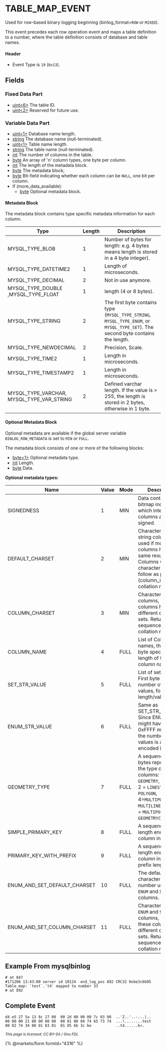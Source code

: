 # TABLE\_MAP\_EVENT

Used for row-based binary logging beginning (binlog\_format=`ROW` or `MIXED`).

This event precedes each row operation event and maps a table definition to a number, where the table definition consists of database and table names.

#### Header

* Event Type is `19` (`0x13`).

## Fields

### Fixed Data Part

* [uint<6>](../protocol-data-types.md#fixed-length-integers) The table ID.
* [uint<2>](../protocol-data-types.md#fixed-length-integers) Reserved for future use.

### Variable Data Part

* [uint<1>](../protocol-data-types.md#fixed-length-integers) Database name length.
* [string](../protocol-data-types.md#null-terminated-strings) The database name (null-terminated).
* [uint<1>](../protocol-data-types.md#fixed-length-integers) Table name length.
* [string](../protocol-data-types.md#null-terminated-strings) The table name (null-terminated).
* [int](../protocol-data-types.md#length-encoded-integers) The number of columns in the table.
* [byte](../protocol-data-types.md#fixed-length-bytes) An array of 'n' column types, one byte per column.
* [int](../protocol-data-types.md#length-encoded-integers) The length of the metadata block.
* [byte](../protocol-data-types.md#fixed-length-bytes) The metadata block;
* [byte](../protocol-data-types.md#fixed-length-bytes) Bit-field indicating whether each column can be `NULL`, one bit per column.
* If (more\_data\_available):
  * [byte](../protocol-data-types.md#variable-length-bytes) Optional metadata block.

#### Metadata Block

The metadata block contains type specific metadata information for each column.

| Type                                           | Length | Description                                                                                                                      |
| ---------------------------------------------- | ------ | -------------------------------------------------------------------------------------------------------------------------------- |
| MYSQL\_TYPE\_BLOB                              | 1      | Number of bytes for length: e.g. 4 bytes means length is stored in a 4 byte integer).                                            |
| MYSQL\_TYPE\_DATETIME2                         | 1      | Length of microseconds.                                                                                                          |
| MYSQL\_TYPE\_DECIMAL                           | 2      | Not in use anymore.                                                                                                              |
| MYSQL\_TYPE\_DOUBLE ,MYSQL\_TYPE\_FLOAT        | 1      | length (4 or 8 bytes).                                                                                                           |
| MYSQL\_TYPE\_STRING                            | 2      | The first byte contains type (`MYSQL_TYPE_STRING`, `MYSQL_TYPE_ENUM`, or `MYSQL_TYPE_SET`). The second byte contains the length. |
| MYSQL\_TYPE\_NEWDECIMAL                        | 2      | Precision, Scale.                                                                                                                |
| MYSQL\_TYPE\_TIME2                             | 1      | Length in microseconds.                                                                                                          |
| MYSQL\_TYPE\_TIMESTAMP2                        | 1      | Length in microseconds.                                                                                                          |
| MYSQL\_TYPE\_VARCHAR, MYSQL\_TYPE\_VAR\_STRING | 2      | Defined varchar length. If the value is > 255, the length is stored in 2 bytes, otherwise in 1 byte.                             |

#### Optional Metadata Block

Optional metadata are available if the global server variable `BINLOG_ROW_METADATA` is set to `MIN` or `FULL`.

The metadata block consists of one or more of the following blocks:

* [byte<1>](../protocol-data-types.md#fixed-length-bytes) Optional metadata type.
* [int](../protocol-data-types.md#length-encoded-integers) Length.
* [byte](../protocol-data-types.md#fixed-length-bytes) Data.

**Optional metadata types:**

| Name                             | Value | Mode | Description                                                                                                                                                                                                        |
| -------------------------------- | ----- | ---- | ------------------------------------------------------------------------------------------------------------------------------------------------------------------------------------------------------------------ |
| SIGNEDNESS                       | 1     | MIN  | Data contains a bitmap indicating which integer columns are signed.                                                                                                                                                |
| DEFAULT\_CHARSET                 | 2     | MIN  | Character set of string columns, used if most columns have the same result. Columns with other character sets will follow as pair (column\_index, collation number).                                               |
| COLUMN\_CHARSET                  | 3     | MIN  | Character set of columns, used if columns have different character sets. Returned as a sequence of collation numbers.                                                                                              |
| COLUMN\_NAME                     | 4     | FULL | List of Column names, the first byte specifies the length of the column name.                                                                                                                                      |
| SET\_STR\_VALUE                  | 5     | FULL | List of set values: First byte is the number of different values, followed by length/value pairs.                                                                                                                  |
| ENUM\_STR\_VALUE                 | 6     | FULL | Same as SET\_STR\_VALUE. Since ENUM values might have up to 0xFFFF members, the number of values is a length encoded integer.                                                                                      |
| GEOMETRY\_TYPE                   | 7     | FULL | A sequence of bytes repesenting the type of `GEOMETRY` columns: 0 = `GEOMETRY`, 1 = `POINT`, 2 = `LINESTRING`, 3 = `POLYGON`, 4=`MULTIPOINT`, 5 = `MULTILINESTRING`, 6 = `MULTIPOLYGON`, 7 = `GEOMETRYCOLLECTION`. |
| SIMPLE\_PRIMARY\_KEY             | 8     | FULL | A sequence of length encoded column indexes.                                                                                                                                                                       |
| PRIMARY\_KEY\_WITH\_PREFIX       | 9     | FULL | A sequence of length encoded column indexes and prefix lengths.                                                                                                                                                    |
| ENUM\_AND\_SET\_DEFAULT\_CHARSET | 10    | FULL | The default character set number used for `ENUM` and `SET` columns.                                                                                                                                                |
| ENUM\_AND\_SET\_COLUMN\_CHARSET  | 11    | FULL | Character set of `ENUM` and `SET` columns, used if these columns have different character sets. Returned as a sequence of collation numbers.                                                                       |

## Example From mysqlbinlog

```
# at 847
#171206 13:43:00 server id 10124  end_log_pos 892 CRC32 0xbe3c6b05 	Table_map: `test`.`t4` mapped to number 33
# at 892
```

## Complete Event

```
d4 e5 27 5a 13 8c 27 00  00 2d 00 00 00 7c 03 00  ..'Z..'..-...|..
00 00 00 21 00 00 00 00  00 01 00 04 74 65 73 74  ...!........test
00 02 74 34 00 01 03 01  01 05 6b 3c be           ..t4......k<.
```

<sub>_This page is licensed: CC BY-SA / Gnu FDL_</sub>

{% @marketo/form formId="4316" %}
